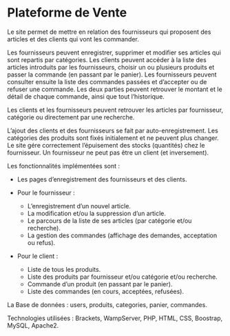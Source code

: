# Plateforme de Vente

Le site permet de mettre en relation des fournisseurs qui proposent des articles et des clients qui vont les commander.

Les fournisseurs peuvent enregistrer, supprimer et modifier ses articles qui sont repartis par catégories. Les clients peuvent accéder à la liste des articles introduits par les fournisseurs, choisir un ou plusieurs produits et passer la commande (en passant par le panier). Les fournisseurs peuvent consulter ensuite la liste des commandes passées et d’accepter ou de refuser une commande. Les deux parties peuvent retrouver le montant et le détail de chaque commande, ainsi que tout l’historique. 

Les clients et les fournisseurs peuvent retrouver les articles par fournisseur, catégorie ou directement par une recherche.

L’ajout des clients et des fournisseurs se fait par auto-enregistrement. Les catégories des produits sont fixés initialement et ne peuvent plus changer. Le site gére correctement l’épuisement des stocks (quantités) chez le fournisseur. Un fournisseur ne peut pas être un client (et inversement).

Les fonctionnalités implémentées sont :

- Les pages d’enregistrement des fournisseurs et des clients.

- Pour le fournisseur :
  - L’enregistrement d’un nouvel article.
  - La modification et/ou la suppression d’un article.
  - Le parcours de la liste de ses articles (par catégorie et/ou recherche).
  - La gestion des commandes (affichage des demandes, acceptation ou refus).
  
- Pour le client :
  - Liste de tous les produits.
  - Liste des produits par fournisseur et/ou catégorie et/ou recherche.
  - Commande d’un produit (en passant par le panier).
  - Liste des commandes (en cours, acceptées, refusées).

La Base de données : users, produits, categories, panier, commandes.

Technologies utilisées : Brackets, WampServer, PHP, HTML, CSS, Boostrap, MySQL, Apache2.

